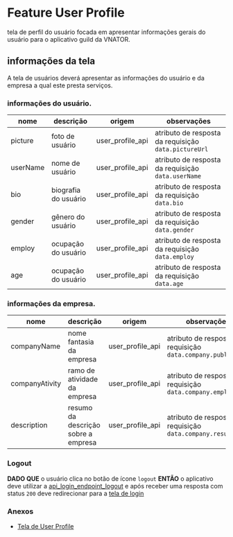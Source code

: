# Feature User Profile

<!-- breve descrição da feature -->
tela de perfil do usuário focada em apresentar informações gerais do usuário para o aplicativo guild da VNATOR.

## informações da tela
A tela de usuários deverá apresentar as informações do usuário e da empresa a qual este presta serviços.

### informações do usuário.
| nome | descrição | origem | observações |
| ---- | --------- | ------ | ----------- |
| picture | foto de usuário | user_profile_api | atributo de resposta da requisição `data.pictureUrl` |
| userName | nome de usuário | user_profile_api | atributo de resposta da requisição `data.userName` |
| bio | biografia do usuário | user_profile_api | atributo de resposta da requisição `data.bio` |
| gender | gênero do usuário | user_profile_api | atributo de resposta da requisição `data.gender` |
| employ | ocupação do usuário | user_profile_api | atributo de resposta da requisição `data.employ` |
| age | ocupação do usuário | user_profile_api | atributo de resposta da requisição `data.age` |


### informações da empresa.
| nome | descrição | origem | observações |
| ---- | --------- | ------ | ----------- |
| companyName | nome fantasia da empresa | user_profile_api | atributo de resposta da requisição `data.company.publicName` |
| companyAtivity | ramo de atividade da empresa | user_profile_api | atributo de resposta da requisição `data.company.employ` |
| description | resumo da descrição sobre a empresa | user_profile_api | atributo de resposta da requisição `data.company.resume` |

### Logout
**DADO QUE** o usuário clica no botão de ícone `logout`
**ENTÃO** o aplicativo deve utilizar a [api_login_endpoint_logout](https://hackmd.io/TepmNZDoREqzRAr_5hC7-A) e após receber uma resposta com status `200` deve redirecionar para a [tela de login](https://www.figma.com/file/WtMpi3eZqmUSEqZY4hDRAk/refining-example?node-id=0%3A1)


### Anexos
- [Tela de User Profile](https://www.figma.com/file/WtMpi3eZqmUSEqZY4hDRAk/refining-example?node-id=3%3A103)